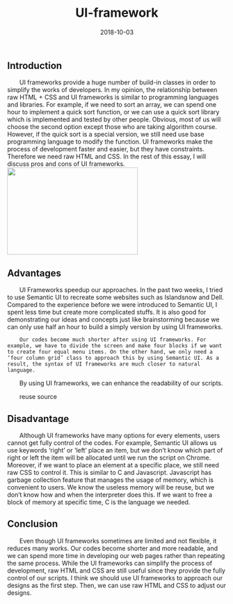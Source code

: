 ﻿---
layout: essay
type: essay
title: UI-framework
# All dates must be YYYY-MM-DD format!
date: 2018-10-03
labels:
  - UI frameworks
  - HTML
  - CSS
---

<h2>Introduction  </h2>
<div style="text-indent:2em">
 UI frameworks provide a huge number of build-in classes in order to simplify the works of developers. In my opinion, the relationship between raw HTML + CSS and UI frameworks  is similar to programming languages and libraries. For example, if we need to sort an array, we can spend one hour to implement a quick sort function, or we can use a quick sort library which is implemented and tested by other people. Obvious, most of us will choose the second option except those who are taking algorithm course. However, if the quick sort is a special version, we still need use base programming language to modify the function. 
UI frameworks make the process of development faster and easier, but they have constraints. Therefore we need raw HTML and CSS.  In the rest of this essay, I will discuss pros and cons of UI frameworks.

</div>
<img src="https://cdn-images-1.medium.com/max/2000/1*PIiTEjTw3x09F3hK3cg8SA.png" width="300" height="200">
<h2>Advantages  </h2>
<div style="text-indent:2em">
		UI Frameworks speedup our approaches. In the past two weeks, I tried to use Semantic UI to recreate some websites such as Islandsnow and Dell.	 Compared to the experience before we were introduced to Semantic UI, I spent less time but create more complicated stuffs. It is also good for demonstrating our ideas and concepts just like brainstorming because we can only use half an hour to build a simply version by using UI frameworks.

	Our codes become much shorter after using UI frameworks. For example, we have to divide the screen and make four blocks if we want to create four equal menu items. On the other hand, we only need a ‘four column grid’ class to approach this by using Semantic UI. As a result, the syntax of UI frameworks are much closer to natural language.

 By using UI frameworks, we can enhance the readability of our scripts. 

reuse source

</div>

<h2>Disadvantage  </h2>
<div style="text-indent:2em">  
	Although UI frameworks have many options for every elements, users cannot get fully control of the codes. For example, Semantic UI allows us use keywords ‘right’ or ‘left’ place an item, but we don’t know which part of right or left the item will be allocated until we run the script on Chrome. Moreover, if we want to place an element at a specific place, we still need raw CSS to control it. This is similar to C and Javascript. Javascript has garbage collection feature that manages the usage of memory, which is convenient to users. We know the useless memory will be reuse, but we don’t know how and when the interpreter does this. If we want to free a block of memory at specific time, C is the language we needed.


</div>	

<div>


<h2>Conclusion</h2>
<div style="text-indent:2em">  
	Even though UI frameworks sometimes are limited and not flexible, it reduces many works. Our codes become shorter and more readable, and we can spend more time in developing our web pages rather than repeating the same process. While the UI frameworks can simplify the process of development, raw HTML and CSS are still useful since they provide the fully control of our scripts. I think we should use UI frameworks to approach our designs as the first step. Then, we can use raw HTML and CSS to adjust our designs.
</div>

